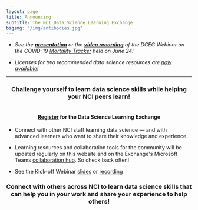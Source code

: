 ```yaml
---
layout: page
title: Announcing 
subtitle: The NCI Data Science Learning Exchange
bigimg: "/img/antibodies.jpg"
---
```


* *See the **[presentation](https://teams.microsoft.com/l/channel/19%3a82c18d91721048e7a69516e155ac554a%40thread.skype/General?groupId=ac0387a5-f532-4379-a234-73eca4399e11&tenantId=14b77578-9773-42d5-8507-251ca2dc2b06)** or the **[video recording](https://www.youtube.com/watch?v=laLFScHd914&feature=youtu.be)** of the DCEG Webinar on the COVID-19 [Mortality Tracker](https://cbiit.github.io/p2p-datasci/mortality-tracker2) held on June 24!*


* *Licenses for two recommended data science resources are [now available](https://cbiit.github.io/p2p-datasci/licenses/)!*

---

<h3 align="center">Challenge yourself to learn data science skills while helping your NCI peers learn!</h3>
<h4 align="center"><br><a href="http://bit.ly/NCI_datascience_peer2peer">Register</a> for the Data Science Learning Exchange</h4>

* Connect with other NCI staff learning data science — and with advanced learners who want to share their knowledge and experience.

* Learning resources and collaboration tools for the community will be updated regularly on this website and on the Exchange's Microsoft Teams [collaboration hub](https://teams.microsoft.com/l/team/19%3a82c18d91721048e7a69516e155ac554a%40thread.skype/conversations?groupId=ac0387a5-f532-4379-a234-73eca4399e11&tenantId=14b77578-9773-42d5-8507-251ca2dc2b06).  So check back often!

* See the Kick-off Webinar [slides](https://cbiit.github.io/p2p-datasci/archive/kickoff-meeting.pdf) or [recording](https://cbiit.webex.com/cbiit/lsr.php?RCID=fbbfdd48b30353b99c9a757ff9a2d1d0)

<h3 align="center">Connect with others across NCI to learn data science skills that can help you in your work and share your experience to help others!</h3>
